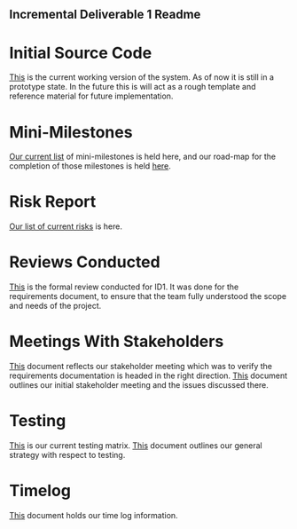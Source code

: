 ## Incremental Deliverable 1 Readme

# Initial Source Code

[This](blank) is the current working version of the system.  As of now it is still in a prototype
state. In the future this is will act as a rough template and reference material for future
implementation.

# Mini-Milestones

[Our current list](https://github.com/UniversityOfSaskatchewanCMPT371/term-project-fall2019-team-2/blob/master/documents/ID1/Mini-Milestones.pdf) of mini-milestones
is held here, and our road-map for the completion of those milestones is held [here](https://github.com/UniversityOfSaskatchewanCMPT371/term-project-fall2019-team-2/blob/master/documents/ID1/Plans%20to%20achieve%20the%20ministones.pdf).

# Risk Report

[Our list of current risks](https://github.com/UniversityOfSaskatchewanCMPT371/term-project-fall2019-team-2/blob/master/documents/ID1/Risk%20Analysis.pdf) is here.

# Reviews Conducted

[This](https://github.com/UniversityOfSaskatchewanCMPT371/term-project-fall2019-team-2/blob/master/documents/reviews/Formal_review_doc.pdf) is the formal review conducted for ID1.  It was done for the requirements 
document, to ensure that the team fully understood the scope and needs of the project.

# Meetings With Stakeholders

[This](https://github.com/UniversityOfSaskatchewanCMPT371/term-project-fall2019-team-2/blob/master/documents/meetings/stakeholder10.4.md)
document reflects our stakeholder meeting which was to verify the requirements documentation is headed in the right direction. [This](https://github.com/UniversityOfSaskatchewanCMPT371/term-project-fall2019-team-2/blob/master/documents/meetings/conference_call.md) 
document outlines our initial stakeholder meeting and the issues discussed there.

# Testing

[This](https://docs.google.com/spreadsheets/d/1ZnNRrXKV4FqdfMf8I6ga-5IDUYAZFbtIXiw5_pEGHTY/edit#gid=0) is our current testing matrix.
[This](https://github.com/UniversityOfSaskatchewanCMPT371/term-project-fall2019-team-2/blob/master/documents/ID1/Testing%20Strategy.pdf) document outlines our general strategy with respect to testing.

# Timelog

[This](https://docs.google.com/spreadsheets/d/1NQE-0Cl15hqOMuEmQf0g8BnSgYWp-6AZVLhdm_tuwbE/edit#gid=688492208) document holds our time
log information.

